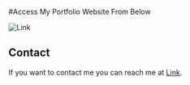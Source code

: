 

#Access My Portfolio Website From Below

![Link](
https://botapproved.github.io/Portfolio/)


## Contact

If you want to contact me you can reach me at [Link](https://www.vosnet.co.in).

